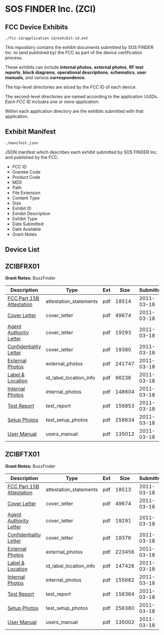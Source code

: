 # SOS FINDER Inc. (ZCI)
## FCC Device Exhibits

```
./fcc-id/application-id/exhibit-id.ext
```

This repository contains the exhibit documents submitted by SOS FINDER Inc. to (and published by) the FCC as part of the device certification process.

These exhibits can include **internal photos**, **external photos**, **RF test reports**, **block diagrams**, **operational descriptions**, **schematics**, **user manuals**, and various **correspondence**.

The top-level directories are sliced by the FCC ID of each device.

The second-level directories are named according to the application UUIDs. *Each FCC ID includes one or more application.*

Within each application directory are the exhibits submitted with that application. 

## Exhibit Manifest

```
./manifest.json
```

JSON manifest which describes each exhibit submitted by SOS FINDER Inc. and published by the FCC.

- FCC ID
- Grantee Code
- Product Code
- MD5
- Path
- File Extension
- Content Type
- Size
- Exhibit ID
- Exhibit Description
- Exhibit Type
- Date Submitted
- Date Available
- Grant Notes

## Device List
## ZCIBFRX01
**Grant Notes:** BuzzFinder

| Description | Type | Ext | Size | Submitted | Available |
| ----------- | ---- | --- | ---- | --------- | --------- |
| [FCC Part 15B Attestation](ZCIBFRX01/a4634e7fd584a0cfc326d0e8a66c37d9/1433890.pdf) | attestation_statements | pdf | 18514 | 2011-03-18 | 2011-03-18 |
| [Cover Letter](ZCIBFRX01/a4634e7fd584a0cfc326d0e8a66c37d9/1433887.pdf) | cover_letter | pdf | 49674 | 2011-03-18 | 2011-03-18 |
| [Agent Authority Letter](ZCIBFRX01/a4634e7fd584a0cfc326d0e8a66c37d9/1433888.pdf) | cover_letter | pdf | 19293 | 2011-03-18 | 2011-03-18 |
| [Confidentiality Letter](ZCIBFRX01/a4634e7fd584a0cfc326d0e8a66c37d9/1433889.pdf) | cover_letter | pdf | 19380 | 2011-03-18 | 2011-03-18 |
| [External Photos](ZCIBFRX01/a4634e7fd584a0cfc326d0e8a66c37d9/1433895.pdf) | external_photos | pdf | 241747 | 2011-03-18 | 2011-03-18 |
| [Label & Location](ZCIBFRX01/a4634e7fd584a0cfc326d0e8a66c37d9/1433891.pdf) | id_label_location_info | pdf | 96236 | 2011-03-18 | 2011-03-18 |
| [Internal Photos](ZCIBFRX01/a4634e7fd584a0cfc326d0e8a66c37d9/1433896.pdf) | internal_photos | pdf | 148604 | 2011-03-18 | 2011-03-18 |
| [Test Report](ZCIBFRX01/a4634e7fd584a0cfc326d0e8a66c37d9/1433897.pdf) | test_report | pdf | 156853 | 2011-03-18 | 2011-03-18 |
| [Setup Photos](ZCIBFRX01/a4634e7fd584a0cfc326d0e8a66c37d9/1433898.pdf) | test_setup_photos | pdf | 258634 | 2011-03-18 | 2011-03-18 |
| [User Manual](ZCIBFRX01/a4634e7fd584a0cfc326d0e8a66c37d9/1433899.pdf) | users_manual | pdf | 135012 | 2011-03-18 | 2011-03-18 |
## ZCIBFTX01
**Grant Notes:** BuzzFinder

| Description | Type | Ext | Size | Submitted | Available |
| ----------- | ---- | --- | ---- | --------- | --------- |
| [FCC Part 15B Attestation](ZCIBFTX01/cb5c75d3a4cee44d5e979536f0168b46/1433872.pdf) | attestation_statements | pdf | 18513 | 2011-03-18 | 2011-03-18 |
| [Cover Letter](ZCIBFTX01/cb5c75d3a4cee44d5e979536f0168b46/1433869.pdf) | cover_letter | pdf | 49674 | 2011-03-18 | 2011-03-18 |
| [Agent Authority Letter](ZCIBFTX01/cb5c75d3a4cee44d5e979536f0168b46/1433870.pdf) | cover_letter | pdf | 19291 | 2011-03-18 | 2011-03-18 |
| [Confidentiality Letter](ZCIBFTX01/cb5c75d3a4cee44d5e979536f0168b46/1433871.pdf) | cover_letter | pdf | 19376 | 2011-03-18 | 2011-03-18 |
| [External Photos](ZCIBFTX01/cb5c75d3a4cee44d5e979536f0168b46/1433877.pdf) | external_photos | pdf | 223456 | 2011-03-18 | 2011-03-18 |
| [Label & Location](ZCIBFTX01/cb5c75d3a4cee44d5e979536f0168b46/1433873.pdf) | id_label_location_info | pdf | 147426 | 2011-03-18 | 2011-03-18 |
| [Internal Photos](ZCIBFTX01/cb5c75d3a4cee44d5e979536f0168b46/1433878.pdf) | internal_photos | pdf | 155682 | 2011-03-18 | 2011-03-18 |
| [Test Report](ZCIBFTX01/cb5c75d3a4cee44d5e979536f0168b46/1433879.pdf) | test_report | pdf | 156364 | 2011-03-18 | 2011-03-18 |
| [Setup Photos](ZCIBFTX01/cb5c75d3a4cee44d5e979536f0168b46/1433880.pdf) | test_setup_photos | pdf | 256380 | 2011-03-18 | 2011-03-18 |
| [User Manual](ZCIBFTX01/cb5c75d3a4cee44d5e979536f0168b46/1433881.pdf) | users_manual | pdf | 135002 | 2011-03-18 | 2011-03-18 |
